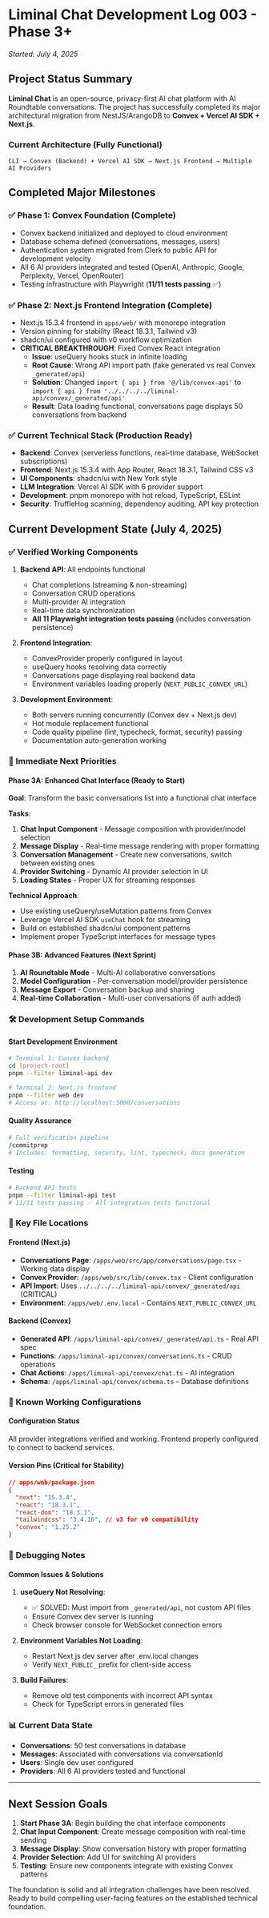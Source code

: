 # Liminal Chat Development Log 003 - Phase 3+
*Started: July 4, 2025*

## Project Status Summary

**Liminal Chat** is an open-source, privacy-first AI chat platform with AI Roundtable conversations. The project has successfully completed its major architectural migration from NestJS/ArangoDB to **Convex + Vercel AI SDK + Next.js**.

### Current Architecture (Fully Functional)
```
CLI → Convex (Backend) + Vercel AI SDK → Next.js Frontend → Multiple AI Providers
```

## Completed Major Milestones

### ✅ Phase 1: Convex Foundation (Complete)
- Convex backend initialized and deployed to cloud environment
- Database schema defined (conversations, messages, users)
- Authentication system migrated from Clerk to public API for development velocity
- All 6 AI providers integrated and tested (OpenAI, Anthropic, Google, Perplexity, Vercel, OpenRouter)
- Testing infrastructure with Playwright (**11/11 tests passing** ✅)

### ✅ Phase 2: Next.js Frontend Integration (Complete)
- Next.js 15.3.4 frontend in `apps/web/` with monorepo integration
- Version pinning for stability (React 18.3.1, Tailwind v3)
- shadcn/ui configured with v0 workflow optimization
- **CRITICAL BREAKTHROUGH**: Fixed Convex React integration
  - **Issue**: useQuery hooks stuck in infinite loading
  - **Root Cause**: Wrong API import path (fake generated vs real Convex `_generated/api`)
  - **Solution**: Changed `import { api } from '@/lib/convex-api'` to `import { api } from '../../../../liminal-api/convex/_generated/api'`
  - **Result**: Data loading functional, conversations page displays 50 conversations from backend

### ✅ Current Technical Stack (Production Ready)
- **Backend**: Convex (serverless functions, real-time database, WebSocket subscriptions)
- **Frontend**: Next.js 15.3.4 with App Router, React 18.3.1, Tailwind CSS v3
- **UI Components**: shadcn/ui with New York style
- **LLM Integration**: Vercel AI SDK with 6 provider support
- **Development**: pnpm monorepo with hot reload, TypeScript, ESLint
- **Security**: TruffleHog scanning, dependency auditing, API key protection

## Current Development State (July 4, 2025)

### ✅ Verified Working Components
1. **Backend API**: All endpoints functional
   - Chat completions (streaming & non-streaming)
   - Conversation CRUD operations  
   - Multi-provider AI integration
   - Real-time data synchronization
   - **All 11 Playwright integration tests passing** (includes conversation persistence)

2. **Frontend Integration**: 
   - ConvexProvider properly configured in layout
   - useQuery hooks resolving data correctly
   - Conversations page displaying real backend data
   - Environment variables loading properly (`NEXT_PUBLIC_CONVEX_URL`)

3. **Development Environment**:
   - Both servers running concurrently (Convex dev + Next.js dev)
   - Hot module replacement functional
   - Code quality pipeline (lint, typecheck, format, security) passing
   - Documentation auto-generation working

### 🎯 Immediate Next Priorities

#### Phase 3A: Enhanced Chat Interface (Ready to Start)
**Goal**: Transform the basic conversations list into a functional chat interface

**Tasks**:
1. **Chat Input Component** - Message composition with provider/model selection
2. **Message Display** - Real-time message rendering with proper formatting
3. **Conversation Management** - Create new conversations, switch between existing ones
4. **Provider Switching** - Dynamic AI provider selection in UI
5. **Loading States** - Proper UX for streaming responses

**Technical Approach**:
- Use existing useQuery/useMutation patterns from Convex
- Leverage Vercel AI SDK `useChat` hook for streaming
- Build on established shadcn/ui component patterns
- Implement proper TypeScript interfaces for message types

#### Phase 3B: Advanced Features (Next Sprint)
1. **AI Roundtable Mode** - Multi-AI collaborative conversations
2. **Model Configuration** - Per-conversation model/provider persistence
3. **Message Export** - Conversation backup and sharing
4. **Real-time Collaboration** - Multi-user conversations (if auth added)

### 🛠️ Development Setup Commands

#### Start Development Environment
```bash
# Terminal 1: Convex backend
cd [project-root]
pnpm --filter liminal-api dev

# Terminal 2: Next.js frontend  
pnpm --filter web dev
# Access at: http://localhost:3000/conversations
```

#### Quality Assurance
```bash
# Full verification pipeline
/commitprep
# Includes: formatting, security, lint, typecheck, docs generation
```

#### Testing
```bash
# Backend API tests
pnpm --filter liminal-api test
# 11/11 tests passing ✅ All integration tests functional
```

### 📁 Key File Locations

#### Frontend (Next.js)
- **Conversations Page**: `/apps/web/src/app/conversations/page.tsx` - Working data display
- **Convex Provider**: `/apps/web/src/lib/convex.tsx` - Client configuration
- **API Import**: Uses `../../../../liminal-api/convex/_generated/api` (CRITICAL)
- **Environment**: `/apps/web/.env.local` - Contains `NEXT_PUBLIC_CONVEX_URL`

#### Backend (Convex)
- **Generated API**: `/apps/liminal-api/convex/_generated/api.ts` - Real API spec
- **Functions**: `/apps/liminal-api/convex/conversations.ts` - CRUD operations
- **Chat Actions**: `/apps/liminal-api/convex/chat.ts` - AI integration
- **Schema**: `/apps/liminal-api/convex/schema.ts` - Database definitions

### 🔧 Known Working Configurations

#### Configuration Status
All provider integrations verified and working. Frontend properly configured to connect to backend services.

#### Version Pins (Critical for Stability)
```json
// apps/web/package.json
{
  "next": "15.3.4",
  "react": "18.3.1", 
  "react-dom": "18.3.1",
  "tailwindcss": "3.4.16", // v3 for v0 compatibility
  "convex": "1.25.2"
}
```

### 🐛 Debugging Notes

#### Common Issues & Solutions
1. **useQuery Not Resolving**: 
   - ✅ SOLVED: Must import from `_generated/api`, not custom API files
   - Ensure Convex dev server is running
   - Check browser console for WebSocket connection errors

2. **Environment Variables Not Loading**:
   - Restart Next.js dev server after .env.local changes
   - Verify `NEXT_PUBLIC_` prefix for client-side access

3. **Build Failures**:
   - Remove old test components with incorrect API syntax
   - Check for TypeScript errors in generated files

### 📊 Current Data State
- **Conversations**: 50 test conversations in database
- **Messages**: Associated with conversations via conversationId
- **Users**: Single dev user configured
- **Providers**: All 6 AI providers tested and functional

---

## Next Session Goals

1. **Start Phase 3A**: Begin building the chat interface components
2. **Chat Input Component**: Create message composition with real-time sending
3. **Message Display**: Show conversation history with proper formatting
4. **Provider Selection**: Add UI for switching AI providers
5. **Testing**: Ensure new components integrate with existing Convex patterns

The foundation is solid and all integration challenges have been resolved. Ready to build compelling user-facing features on the established technical foundation.